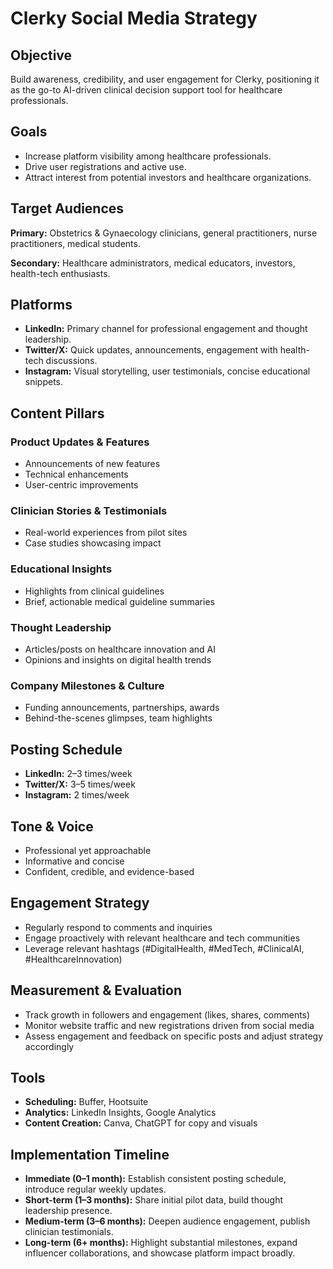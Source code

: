 # Clerky Social Media Strategy

## Objective

Build awareness, credibility, and user engagement for Clerky, positioning it as the go-to AI-driven clinical decision support tool for healthcare professionals.

## Goals

- Increase platform visibility among healthcare professionals.
- Drive user registrations and active use.
- Attract interest from potential investors and healthcare organizations.

## Target Audiences

**Primary:** Obstetrics & Gynaecology clinicians, general practitioners, nurse practitioners, medical students.

**Secondary:** Healthcare administrators, medical educators, investors, health-tech enthusiasts.

## Platforms

- **LinkedIn:** Primary channel for professional engagement and thought leadership.
- **Twitter/X:** Quick updates, announcements, engagement with health-tech discussions.
- **Instagram:** Visual storytelling, user testimonials, concise educational snippets.

## Content Pillars

### Product Updates & Features
- Announcements of new features
- Technical enhancements
- User-centric improvements

### Clinician Stories & Testimonials
- Real-world experiences from pilot sites
- Case studies showcasing impact

### Educational Insights
- Highlights from clinical guidelines
- Brief, actionable medical guideline summaries

### Thought Leadership
- Articles/posts on healthcare innovation and AI
- Opinions and insights on digital health trends

### Company Milestones & Culture
- Funding announcements, partnerships, awards
- Behind-the-scenes glimpses, team highlights

## Posting Schedule

- **LinkedIn:** 2–3 times/week
- **Twitter/X:** 3–5 times/week
- **Instagram:** 2 times/week

## Tone & Voice

- Professional yet approachable
- Informative and concise
- Confident, credible, and evidence-based

## Engagement Strategy

- Regularly respond to comments and inquiries
- Engage proactively with relevant healthcare and tech communities
- Leverage relevant hashtags (#DigitalHealth, #MedTech, #ClinicalAI, #HealthcareInnovation)

## Measurement & Evaluation

- Track growth in followers and engagement (likes, shares, comments)
- Monitor website traffic and new registrations driven from social media
- Assess engagement and feedback on specific posts and adjust strategy accordingly

## Tools

- **Scheduling:** Buffer, Hootsuite
- **Analytics:** LinkedIn Insights, Google Analytics
- **Content Creation:** Canva, ChatGPT for copy and visuals

## Implementation Timeline

- **Immediate (0–1 month):** Establish consistent posting schedule, introduce regular weekly updates.
- **Short-term (1–3 months):** Share initial pilot data, build thought leadership presence.
- **Medium-term (3–6 months):** Deepen audience engagement, publish clinician testimonials.
- **Long-term (6+ months):** Highlight substantial milestones, expand influencer collaborations, and showcase platform impact broadly. 